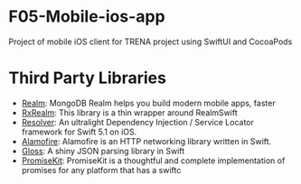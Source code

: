 # F05-Mobile-ios-app
Project of mobile iOS client for TRENA project using SwiftUI and CocoaPods

# Third Party Libraries

* [Realm](https://realm.io/): MongoDB Realm helps you build modern mobile apps, faster
* [RxRealm](https://github.com/RxSwiftCommunity/RxRealm): This library is a thin wrapper around RealmSwift
* [Resolver](https://github.com/hmlongco/Resolver): An ultralight Dependency Injection / Service Locator framework for Swift 5.1 on iOS.
* [Alamofire](https://github.com/Alamofire/Alamofire): Alamofire is an HTTP networking library written in Swift.
* [Gloss](https://github.com/hkellaway/Gloss): A shiny JSON parsing library in Swift
* [PromiseKit](https://github.com/mxcl/PromiseKit): PromiseKit is a thoughtful and complete implementation of promises for any platform that has a swiftc